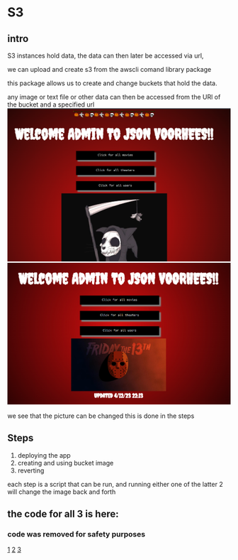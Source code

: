 # S3 
## intro
S3 instances hold data, the data can then later be accessed via url,

we can upload and create s3 from the awscli comand library package

this package allows us to create and change buckets that hold the data.

any image or text file or other data can then be accessed from the URl of the bucket and a specified url
![cat](image.png)
![Alt text](image-1.png)

we see that the picture can be changed
this is done in the steps

## Steps
1. deploying the app
2. creating and using bucket image
3. reverting

each step is a script that can be run, and running either one of the latter 2 will change the image back and forth

## the code for all 3 is here:
### code was removed for safety purposes
[1](Voorhees.sh)
[2](prov.sh)
[3](remove_bucket.sh)